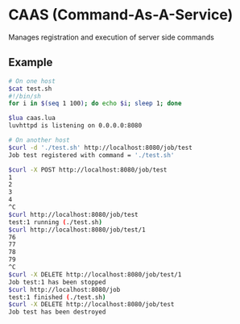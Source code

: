 # CAAS (Command-As-A-Service)

Manages registration and execution of server side commands

## Example

```bash
# On one host
$cat test.sh
#!/bin/sh
for i in $(seq 1 100); do echo $i; sleep 1; done

$lua caas.lua
luvhttpd is listening on 0.0.0.0:8080

# On another host
$curl -d './test.sh' http://localhost:8080/job/test
Job test registered with command = './test.sh'

$curl -X POST http://localhost:8080/job/test
1
2
3
4
^C
$curl http://localhost:8080/job/test
test:1 running (./test.sh)
$curl http://localhost:8080/job/test/1
76
77
78
79
^C
$curl -X DELETE http://localhost:8080/job/test/1
Job test:1 has been stopped
$curl http://localhost:8080/job
test:1 finished (./test.sh)
$curl -X DELETE http://localhost:8080/job/test
Job test has been destroyed
```
